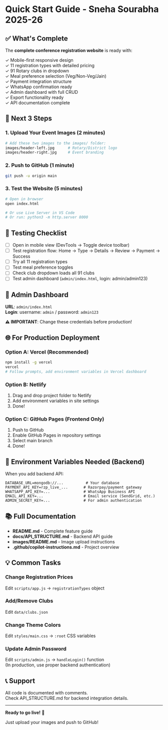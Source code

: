 # Quick Start Guide - Sneha Sourabha 2025-26

## ✅ What's Complete

The **complete conference registration website** is ready with:

✓ Mobile-first responsive design  
✓ 11 registration types with detailed pricing  
✓ 91 Rotary clubs in dropdown  
✓ Meal preference selection (Veg/Non-Veg/Jain)  
✓ Payment integration structure  
✓ WhatsApp confirmation ready  
✓ Admin dashboard with full CRUD  
✓ Export functionality ready  
✓ API documentation complete  

## 🚀 Next 3 Steps

### 1. Upload Your Event Images (2 minutes)
```bash
# Add these two images to the images/ folder:
images/header-left.jpg      # Rotary/District logo
images/header-right.jpg     # Event branding
```

### 2. Push to GitHub (1 minute)
```bash
git push -u origin main
```

### 3. Test the Website (5 minutes)
```bash
# Open in browser
open index.html

# Or use Live Server in VS Code
# Or run: python3 -m http.server 8000
```

## 📱 Testing Checklist

- [ ] Open in mobile view (DevTools → Toggle device toolbar)
- [ ] Test registration flow: Home → Type → Details → Review → Payment → Success
- [ ] Try all 11 registration types
- [ ] Test meal preference toggles
- [ ] Check club dropdown loads all 91 clubs
- [ ] Test admin dashboard (`admin/index.html`, login: admin/admin123)

## 🔐 Admin Dashboard

**URL**: `admin/index.html`  
**Login**: username: `admin` / password: `admin123`  

**⚠️ IMPORTANT**: Change these credentials before production!

## 🌐 For Production Deployment

### Option A: Vercel (Recommended)
```bash
npm install -g vercel
vercel
# Follow prompts, add environment variables in Vercel dashboard
```

### Option B: Netlify
1. Drag and drop project folder to Netlify
2. Add environment variables in site settings
3. Done!

### Option C: GitHub Pages (Frontend Only)
1. Push to GitHub
2. Enable GitHub Pages in repository settings
3. Select main branch
4. Done!

## 🔧 Environment Variables Needed (Backend)

When you add backend API:

```env
DATABASE_URL=mongodb://...          # Your database
PAYMENT_API_KEY=rzp_live_...       # Razorpay/payment gateway
WHATSAPP_API_KEY=...               # WhatsApp Business API
EMAIL_API_KEY=...                  # Email service (SendGrid, etc.)
ADMIN_SECRET_KEY=...               # For admin authentication
```

## 📚 Full Documentation

- **README.md** - Complete feature guide
- **docs/API_STRUCTURE.md** - Backend API guide
- **images/README.md** - Image upload instructions
- **.github/copilot-instructions.md** - Project overview

## 💡 Common Tasks

### Change Registration Prices
Edit `scripts/app.js` → `registrationTypes` object

### Add/Remove Clubs
Edit `data/clubs.json`

### Change Theme Colors
Edit `styles/main.css` → `:root` CSS variables

### Update Admin Password
Edit `scripts/admin.js` → `handleLogin()` function  
(In production, use proper backend authentication)

## 📞 Support

All code is documented with comments.  
Check API_STRUCTURE.md for backend integration details.

---

**Ready to go live!** 🎉

Just upload your images and push to GitHub!
